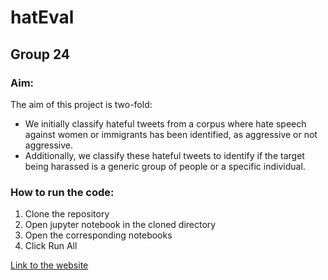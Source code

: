 # hatEval
## Group 24
### Aim: 
The aim of this project is two-fold:
- We initially classify hateful tweets from a corpus where hate speech against
women or immigrants has been identified, as aggressive or not aggressive.
- Additionally, we classify these hateful tweets to identify if the target being
harassed is a generic group of people or a specific individual.

### How to run the code:
1. Clone the repository
2. Open jupyter notebook in the cloned directory
3. Open the corresponding notebooks
4. Click Run All


[Link to the website](https://sriven-reddy.github.io/)
